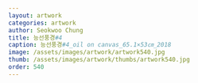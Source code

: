 ```yaml
---
layout: artwork 
categories: artwork 
author: Seokwoo Chung 
title: 능선풍경#4 
caption: 능선풍경#4_oil on canvas_65.1×53㎝_2018 
image: /assets/images/artwork/artwork540.jpg 
thumb: /assets/images/artwork/thumbs/artwork540.jpg 
order: 540 
---
```


